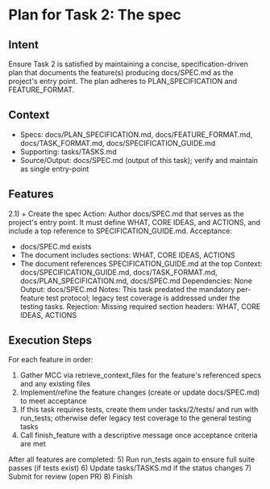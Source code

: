 # Plan for Task 2: The spec

## Intent
Ensure Task 2 is satisfied by maintaining a concise, specification-driven plan that documents the feature(s) producing docs/SPEC.md as the project's entry point. The plan adheres to PLAN_SPECIFICATION and FEATURE_FORMAT.

## Context
- Specs: docs/PLAN_SPECIFICATION.md, docs/FEATURE_FORMAT.md, docs/TASK_FORMAT.md, docs/SPECIFICATION_GUIDE.md
- Supporting: tasks/TASKS.md
- Source/Output: docs/SPEC.md (output of this task); verify and maintain as single entry-point

## Features
2.1) + Create the spec
   Action: Author docs/SPEC.md that serves as the project's entry point. It must define WHAT, CORE IDEAS, and ACTIONS, and include a top reference to SPECIFICATION_GUIDE.md.
   Acceptance:
   - docs/SPEC.md exists
   - The document includes sections: WHAT, CORE IDEAS, ACTIONS
   - The document references SPECIFICATION_GUIDE.md at the top
   Context: docs/SPECIFICATION_GUIDE.md, docs/TASK_FORMAT.md, docs/PLAN_SPECIFICATION.md, docs/SPEC.md
   Dependencies: None
   Output: docs/SPEC.md
   Notes: This task predated the mandatory per-feature test protocol; legacy test coverage is addressed under the testing tasks.
   Rejection: Missing required section headers: WHAT, CORE IDEAS, ACTIONS

## Execution Steps
For each feature in order:
1) Gather MCC via retrieve_context_files for the feature's referenced specs and any existing files
2) Implement/refine the feature changes (create or update docs/SPEC.md) to meet acceptance
3) If this task requires tests, create them under tasks/2/tests/ and run with run_tests; otherwise defer legacy test coverage to the general testing tasks
4) Call finish_feature with a descriptive message once acceptance criteria are met

After all features are completed:
5) Run run_tests again to ensure full suite passes (if tests exist)
6) Update tasks/TASKS.md if the status changes
7) Submit for review (open PR)
8) Finish
